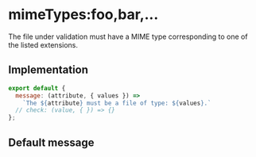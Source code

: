 # mimeTypes:foo,bar,...

The file under validation must have a MIME type corresponding to one of the listed extensions.


## Implementation

```js
export default {
  message: (attribute, { values }) =>
    `The ${attribute} must be a file of type: ${values}.`
  // check: (value, { }) => {}
};

```

## Default message

```

```
